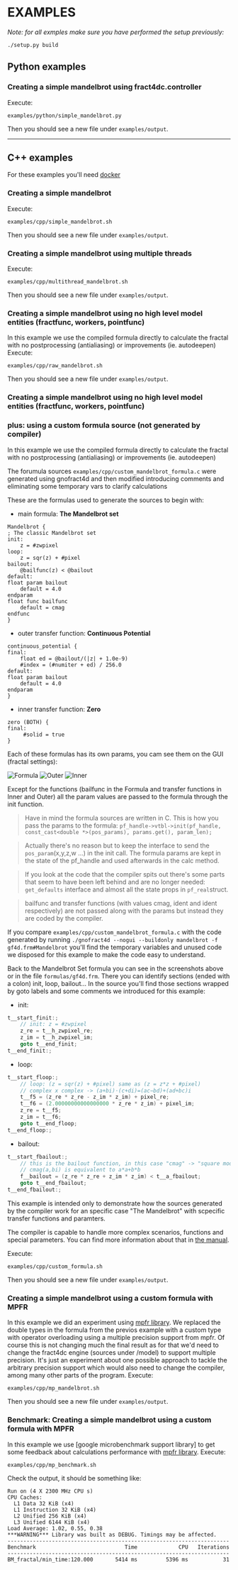 # EXAMPLES

*Note: for all exmples make sure you have performed the setup previously:*
```
./setup.py build
```

## Python examples
### Creating a simple mandelbrot using fract4dc.controller

Execute:
```
examples/python/simple_mandelbrot.py
```
Then you should see a new file under `examples/output`.

---

## C++ examples
For these examples you'll need [docker](https://docs.docker.com/get-docker/)

### Creating a simple mandelbrot
Execute:
```
examples/cpp/simple_mandelbrot.sh
```
Then you should see a new file under `examples/output`.



### Creating a simple mandelbrot using multiple threads
Execute:
```
examples/cpp/multithread_mandelbrot.sh
```
Then you should see a new file under `examples/output`.



### Creating a simple mandelbrot using no high level model entities (fractfunc, workers, pointfunc)
In this example we use the compiled formula directly to calculate the fractal with no postprocessing (antialiasing) or improvements (ie. autodeepen)
Execute:
```
examples/cpp/raw_mandelbrot.sh
```
Then you should see a new file under `examples/output`.



### Creating a simple mandelbrot using no high level model entities (fractfunc, workers, pointfunc)
### plus: using a custom formula source (not generated by compiler)

In this example we use the compiled formula directly to calculate the fractal with no postprocessing (antialiasing) or improvements (ie. autodeepen)

The forumula sources `examples/cpp/custom_mandelbrot_formula.c` were generated using gnofract4d and then modified introducing comments and eliminating some temporary vars to clarify calculations

These are the formulas used to generate the sources to begin with:

* main formula: __The Mandelbrot set__
```
Mandelbrot {
; The classic Mandelbrot set
init:
	z = #zwpixel
loop:
	z = sqr(z) + #pixel
bailout:
	@bailfunc(z) < @bailout
default:
float param bailout
	default = 4.0
endparam
float func bailfunc
	default = cmag
endfunc
}
```
* outer transfer function: __Continuous Potential__
```
continuous_potential {
final:
    float ed = @bailout/(|z| + 1.0e-9)
    #index = (#numiter + ed) / 256.0
default:
float param bailout
	default = 4.0
endparam
}
```
* inner transfer function: __Zero__
```
zero (BOTH) {
final:
     #solid = true
}
```
Each of these formulas has its own params, you cam see them on the GUI (fractal settings):

![Formula](readme/formula.png)
![Outer](readme/outer.png)
![Inner](readme/inner.png)

Except for the functions (bailfunc in the Formula and transfer functions in Inner and Outer) all the param values are passed to the formula through the init function.
> Have in mind the formula sources are written in C. This is how you pass the params to the formula: `pf_handle->vtbl->init(pf_handle, const_cast<double *>(pos_params), params.get(), param_len);`

> Actually there's no reason but to keep the interface to send the `pos_param`(x,y,z,w ...) in the init call. The formula params are kept in the state of the pf_handle and used afterwards in the calc method.

> If you look at the code that the compiler spits out there's some parts that seem to have been left behind and are no longer needed: `get_defaults` interface and almost all the state props in `pf_real`struct.

> bailfunc and transfer functions (with values cmag, ident and ident respectively) are not passed along with the params but instead they are coded by the compiler.

If you compare `examples/cpp/custom_mandelbrot_formula.c` with the code generated by running `./gnofract4d --nogui --buildonly mandelbrot -f gf4d.frm#Mandelbrot` you'll find the temporary variables and unused code we disposed for this example to make the code easy to understand.

Back to the Mandelbrot Set formula you can see in the screenshots above or in the file `formulas/gf4d.frm`. There you can identify sections (ended with a colon) init,
loop, bailout... In the source you'll find those sections wrapped by goto labels and some comments we introduced for this example:
* init:
```C++
t__start_finit:;
    // init: z = #zwpixel
    z_re = t__h_zwpixel_re;
    z_im = t__h_zwpixel_im;
    goto t__end_finit;
t__end_finit:;
```
* loop:
```C++
t__start_floop:;
    // loop: (z = sqr(z) + #pixel) same as (z = z*z + #pixel)
    // complex x complex -> (a+bi)⋅(c+di)=(ac−bd)+(ad+bc)i
    t__f5 = (z_re * z_re - z_im * z_im) + pixel_re;
    t__f6 = (2.00000000000000000 * z_re * z_im) + pixel_im;
    z_re = t__f5;
    z_im = t__f6;
    goto t__end_floop;
t__end_floop:;
```
* bailout:
```C++
t__start_fbailout:;
    // this is the bailout function, in this case "cmag" -> "square modulus"
    // cmag(a,bi) is equivalent to a*a+b*b
    f__bailout = (z_re * z_re + z_im * z_im) < t__a_fbailout;
    goto t__end_fbailout;
t__end_fbailout:;
```

This example is intended only to demonstrate how the sources generated by the compiler work for an specific case "The Mandelbrot" with scpecific transfer functions and paramters.

The compiler is capable to handle more complex scenarios, functions and special parameters. You can find more information about that in [the manual](http://fract4d.github.io/gnofract4d/manual/formref.html).

Execute:
```
examples/cpp/custom_formula.sh
```
Then you should see a new file under `examples/output`.

### Creating a simple mandelbrot using a custom formula with MPFR
In this example we did an experiment using [mpfr library](https://www.mpfr.org/). We replaced the double types in the formula from the previos example with a custom type with operator overloading using a multiple precision support from mpfr.
Of course this is not changing much the final result as for that we'd need to change the fract4dc engine (sources under /model) to support multiple precision. It's just an experiment about one possible approach to tackle the arbitrary precision support which would also need to change the compiler, among many other parts of the program.
Execute:
```
examples/cpp/mp_mandelbrot.sh
```
Then you should see a new file under `examples/output`.

### Benchmark: Creating a simple mandelbrot using a custom formula with MPFR
In this example we use [google microbenchmark support library] to get some feedback about calculations performance with [mpfr library](https://www.mpfr.org/).
Execute:
```
examples/cpp/mp_benchmark.sh
```
Check the output, it should be something like:
```shell
Run on (4 X 2300 MHz CPU s)
CPU Caches:
  L1 Data 32 KiB (x4)
  L1 Instruction 32 KiB (x4)
  L2 Unified 256 KiB (x4)
  L3 Unified 6144 KiB (x4)
Load Average: 1.02, 0.55, 0.38
***WARNING*** Library was built as DEBUG. Timings may be affected.
----------------------------------------------------------------------
Benchmark                            Time             CPU   Iterations
----------------------------------------------------------------------
BM_fractal/min_time:120.000       5414 ms         5396 ms           31
```